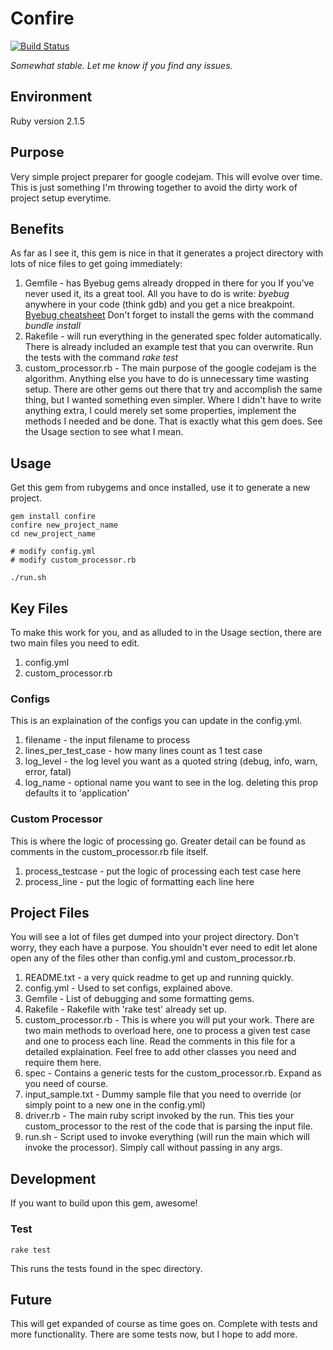 # Confire
[![Build Status](https://travis-ci.org/jkeam/confire.svg?branch=master)](https://travis-ci.org/jkeam/confire)

*Somewhat stable.  Let me know if you find any issues.*

## Environment
Ruby version 2.1.5

## Purpose
Very simple project preparer for google codejam.  This will evolve over time.  This is just something I'm throwing together to avoid the dirty work of project setup everytime.

## Benefits
As far as I see it, this gem is nice in that it generates a project directory with lots of nice files to get going immediately:

1. Gemfile - has Byebug gems already dropped in there for you
  If you've never used it, its a great tool.  All you have to do is write: *byebug* anywhere in your code (think gdb) and you get a nice breakpoint.  [Byebug cheatsheet](http://fleeblewidget.co.uk/2014/05/byebug-cheatsheet/)
Don't forget to install the gems with the command *bundle install*
2. Rakefile - will run everything in the generated spec folder automatically.  There is already included an example test that you can overwrite.  Run the tests with the command *rake test*
3. custom_processor.rb - The main purpose of the google codejam is the algorithm.  Anything else you have to do is unnecessary time wasting setup.  There are other gems out there that try and accomplish the same thing, but I wanted something even simpler.  Where I didn't have to write anything extra, I could merely set some properties, implement the methods I needed and be done.  That is exactly what this gem does.  See the Usage section to see what I mean.


## Usage
Get this gem from rubygems and once installed, use it to generate a new project.

```shell
gem install confire
confire new_project_name
cd new_project_name

# modify config.yml
# modify custom_processor.rb

./run.sh
```

## Key Files
To make this work for you, and as alluded to in the Usage section, there are two main files you need to edit.

1. config.yml
2. custom_processor.rb

### Configs
This is an explaination of the configs you can update in the config.yml.

1. filename - the input filename to process
2. lines_per_test_case - how many lines count as 1 test case
3. log_level - the log level you want as a quoted string (debug, info, warn, error, fatal)
4. log_name - optional name you want to see in the log. deleting this prop defaults it to 'application'

### Custom Processor
This is where the logic of processing go.  Greater detail can be found as comments in the custom_processor.rb file itself.

1. process_testcase - put the logic of processing each test case here
2. process_line     - put the logic of formatting each line here


## Project Files
You will see a lot of files get dumped into your project directory.  Don't worry, they each have a purpose.  You shouldn't ever need to edit let alone open any of the files other than config.yml and custom_processor.rb.

1. README.txt - a very quick readme to get up and running quickly.
2. config.yml - Used to set configs, explained above.
3. Gemfile - List of debugging and some formatting gems.
4. Rakefile - Rakefile with 'rake test' already set up.
5. custom_processor.rb - This is where you will put your work.  There are two main methods to overload here, one to process a given test case and one to process each line.  Read the comments in this file for a detailed explaination.  Feel free to add other classes you need and require them here.
6. spec - Contains a generic tests for the custom_processor.rb.  Expand as you need of course.
7. input_sample.txt - Dummy sample file that you need to override (or simply point to a new one in the config.yml)
8. driver.rb - The main ruby script invoked by the run.  This ties your custom_processor to the rest of the code that is parsing the input file.
9. run.sh - Script used to invoke everything (will run the main which will invoke the processor).  Simply call without passing in any args.

## Development 
If you want to build upon this gem, awesome!

### Test
```shell
rake test
```

This runs the tests found in the spec directory.


## Future
This will get expanded of course as time goes on.  Complete with tests and more functionality.   There are some tests now, but I hope to add more.

